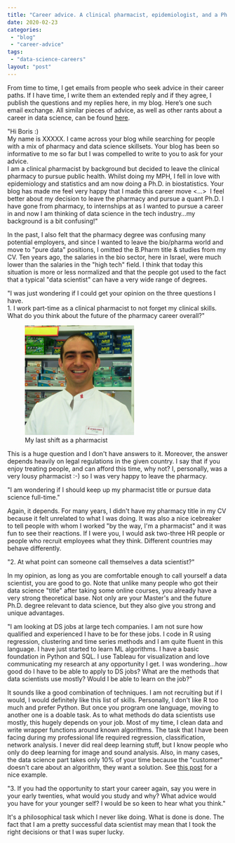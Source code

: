 ```yaml
---
title: "Career advice. A clinical pharmacist, epidemiologist, and a Ph.D. student wants to become a data scientist."
date: 2020-02-23
categories: 
 - "blog"
 - "career-advice"
tags: 
 - "data-science-careers"
layout: "post"
---
```


<!-- wp:paragraph -->
From time to time, I get emails from people who seek advice in their career paths. If I have time, I write them an extended reply and if they agree, I publish the questions and my replies here, in my blog. Here’s one such email exchange. All similar pieces of advice, as well as other rants about a career in data science, can be found [here](https://gorelik.net/category/career-advice/).


<!-- /wp:paragraph -->

<!-- wp:paragraph -->

<!-- /wp:paragraph -->

<!-- wp:paragraph {"textColor":"vivid-cyan-blue"} -->
"Hi Boris :)<br>My name is XXXXX. I came across your blog while searching for people with a mix of pharmacy and data science skillsets. Your blog has been so informative to me so far but I was compelled to write to you to ask for your advice.<br>I am a clinical pharmacist by background but decided to leave the clinical pharmacy to pursue public health. Whilst doing my MPH, I fell in love with epidemiology and statistics and am now doing a Ph.D. in biostatistics. Your blog has made me feel very happy that I made this career move <...>  I feel better about my decision to leave the pharmacy and pursue a quant Ph.D. I have gone from pharmacy, to internships at <YYYY> as I wanted to pursue a career in <ZZZZZ> and now I am thinking of data science in the tech industry…my background is a bit confusing!"


<!-- /wp:paragraph -->

<!-- wp:paragraph -->
In the past, I also felt that the pharmacy degree was confusing many potential employers, and since I wanted to leave the bio/pharma world and move to "pure data" positions, I omitted the B.Pharm title & studies from my CV. Ten years ago, the salaries in the bio sector, here in Israel, were much lower than the salaries in the "high tech" field. I think that today this situation is more or less normalized and that the people got used to the fact that a typical "data scientist" can have a very wide range of degrees.


<!-- /wp:paragraph -->

<!-- wp:paragraph {"textColor":"vivid-cyan-blue"} -->
"I was just wondering if I could get your opinion on the three questions I have. <br>1. I work part-time as a clinical pharmacist to not forget my clinical skills. What do you think about the future of the pharmacy career overall?"


<!-- /wp:paragraph -->

<!-- wp:image {"align":"right","id":3029,"width":249,"height":249,"sizeSlug":"large"} -->
<div class="wp-block-image"><figure class="alignright size-large is-resized"><img src="/assets/img/2020/02/pharmacist.jpg" alt="" class="wp-image-3029" width="249" height="249"><figcaption>My last shift as a pharmacist</figcaption></figure></div>


<!-- /wp:image -->

<!-- wp:paragraph -->
This is a huge question and I don't have answers to it. Moreover, the answer depends heavily on legal regulations in the given country. I say that if you enjoy treating people, and can afford this time, why not? I, personally, was a very lousy pharmacist :-) so I was very happy to leave the pharmacy.


<!-- /wp:paragraph -->

<!-- wp:paragraph {"textColor":"vivid-cyan-blue"} -->
"I am wondering if I should keep up my pharmacist title or pursue data science full-time."


<!-- /wp:paragraph -->

<!-- wp:paragraph -->
Again, it depends. For many years, I didn't have my pharmacy title in my CV because it felt unrelated to what I was doing. It was also a nice icebreaker to tell people with whom I worked "by the way, I'm a pharmacist" and it was fun to see their reactions. If I were you, I would ask two-three HR people or people who recruit employees what they think. Different countries may behave differently. 


<!-- /wp:paragraph -->

<!-- wp:paragraph {"textColor":"vivid-cyan-blue"} -->
"2. At what point can someone call themselves a data scientist?"


<!-- /wp:paragraph -->

<!-- wp:paragraph -->
In my opinion, as long as you are comfortable enough to call yourself a data scientist, you are good to go. Note that unlike many people who got their data science "title" after taking some online courses, you already have a very strong theoretical base. Not only are your Master's and the future Ph.D. degree relevant to data science, but they also give you strong and unique advantages. 


<!-- /wp:paragraph -->

<!-- wp:paragraph {"textColor":"vivid-cyan-blue"} -->
"I am looking at DS jobs at large tech companies. I am not sure how qualified and experienced I have to be for these jobs. I code in R using regression, clustering and time series methods and I am quite fluent in this language. I have just started to learn ML algorithms. I have a basic foundation in Python and SQL. I use Tableau for visualization and love communicating my research at any opportunity I get. I was wondering…how good do I have to be able to apply to DS jobs? What are the methods that data scientists use mostly? Would I be able to learn on the job?"


<!-- /wp:paragraph -->

<!-- wp:paragraph -->
It sounds like a good combination of techniques. I am not recruiting but if I would, I would definitely like this list of skills. Personally, I don't like R too much and prefer Python. But once you program one language, moving to another one is a doable task. As to what methods do data scientists use mostly, this hugely depends on your job. Most of my time, I clean data and write wrapper functions around known algorithms. The task that I have been facing during my professional life required regression, classification, network analysis. I never did real deep learning stuff, but I know people who only do deep learning for image and sound analysis. Also, in many cases, the data science part takes only 10% of your time because the "customer" doesn't care about an algorithm, they want a solution. See [this post](https://gorelik.net/2017/06/12/time-series-analysis-when-good-enough-is-good-enough/) for a nice example.<br>


<!-- /wp:paragraph -->

<!-- wp:paragraph {"textColor":"vivid-cyan-blue"} -->
"3. If you had the opportunity to start your career again, say you were in your early twenties, what would you study and why? What advice would you have for your younger self? I would be so keen to hear what you think."


<!-- /wp:paragraph -->

<!-- wp:paragraph -->
It's a philosophical task which I never like doing. What is done is done. The fact that I am a pretty successful data scientist may mean that I took the right decisions or that I was super lucky. 


<!-- /wp:paragraph -->
